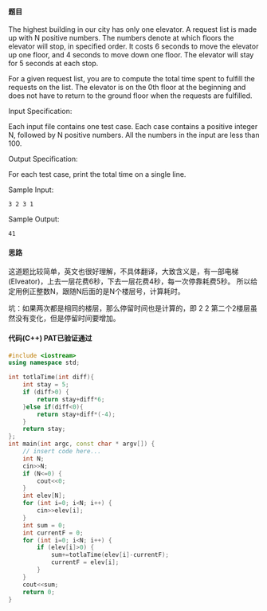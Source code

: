 #### 题目

The highest building in our city has only one elevator. 
A request list is made up with N positive numbers. 
The numbers denote at which floors the elevator will stop, in specified order. 
It costs 6 seconds to move the elevator up one floor, and 4 seconds to move down one floor. 
The elevator will stay for 5 seconds at each stop.

For a given request list, you are to compute the total time spent to fulfill the requests on the list. 
The elevator is on the 0th floor at the beginning and does not have to return to the ground floor when the requests are fulfilled.

Input Specification:

Each input file contains one test case. Each case contains a positive integer N, followed by N positive numbers. All the numbers in the input are less than 100.

Output Specification:

For each test case, print the total time on a single line.

Sample Input:

```text
3 2 3 1
```

  
Sample Output:

```text
41
```

#### 思路

这道题比较简单，英文也很好理解，不具体翻译，大致含义是，有一部电梯(Elveator)，上去一层花费6秒，下去一层花费4秒，每一次停靠耗费5秒。
所以给定用例正整数N，跟随N后面的是N个楼层号，计算耗时。

坑：如果两次都是相同的楼层，那么停留时间也是计算的，即 2 2 第二个2楼层虽然没有变化，但是停留时间要增加。

#### 代码(C++) PAT已验证通过

```c++
#include <iostream>
using namespace std;

int totlaTime(int diff){
    int stay = 5;
    if (diff>0) {
        return stay+diff*6;
    }else if(diff<0){
        return stay+diff*(-4);
    }
    return stay;
};
int main(int argc, const char * argv[]) {
    // insert code here...
    int N;
    cin>>N;
    if (N<=0) {
        cout<<0;
    }
    int elev[N];
    for (int i=0; i<N; i++) {
        cin>>elev[i];
    }
    int sum = 0;
    int currentF = 0;
    for (int i=0; i<N; i++) {
        if (elev[i]>0) {
            sum+=totlaTime(elev[i]-currentF);
            currentF = elev[i];
        }
    }
    cout<<sum;
    return 0;
}

```
